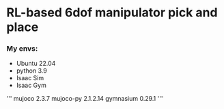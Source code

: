 # RL-based 6dof manipulator pick and place


### My envs:
- Ubuntu 22.04
- python 3.9
- Isaac Sim
- Isaac Gym

'''
mujoco 2.3.7
mujoco-py 2.1.2.14
gymnasium 0.29.1
'''

### 
